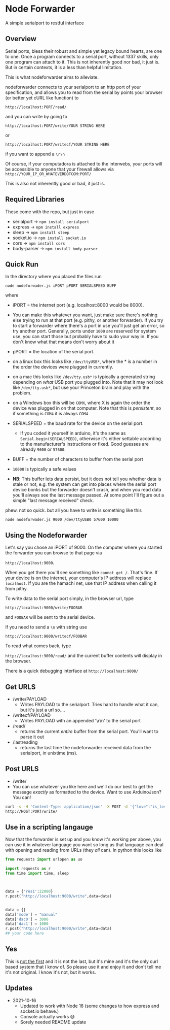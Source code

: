 # Node Forwarder
A simple serialport to restful interface

## Overview
Serial ports, bless their robust and simple yet legacy bound hearts, are one to one. Once a program connects to a serial port, without 1337 skills, only one program can attach to it.  This is not inherently good nor bad, it just is. But in certain contexts, it is a less than helpful limitation.  

This is what nodeforwarder aims to alleviate.  

nodeforwarder connects to your serialport to an http port of your specification, and allows you to read from the serial by points your browser (or better yet cURL like function) to

`http://localhost:PORT/read/`

and you can write by going to 

`http://localhost:PORT/write/YOUR STRING HERE`

or

`http://localhost:PORT/writecf/YOUR STRING HERE`

if you want to append a `\r\n`

Of course, if your computadora is attached to the interwebs, your ports will be accessible to anyone that your firewall allows via `http://YOUR_IP_OR_WHATEVERDOTCOM:PORT/`

This is also not inherently good or bad, it just is.  

## Required Libraries

These come with the repo, but just in case

- serialport -> `npm install serialport`
- express -> `npm install express`
- sleep -> `npm install sleep`
- socket.io -> `npm install socket.io`
- cors -> `npm install cors`
- body-parser -> `npm install body-parser`

## Quick Run
In the directory where you placed the files run

 `node nodeforwader.js iPORT pPORT SERIALSPEED BUFF`

where
 - iPORT = the internet port (e.g. localhost:8000 would be 8000).  
  - You can make this whatever you want, just make sure there's nothing else trying to run at that port (e.g. pithy, or another forwarder).  If you try to start a forwarder where there's a port in use you'll just get an error, so try another port.  Generally, ports under `1000` are reserved for system use, you can start those but probably have to sudo your way in.  If you don't know what that means don't worry about it

- pPORT = the location of the serial port.  
 - on a linux box this looks like `/dev/ttyUSB*`, where the * is a number in the order the devices were plugged in currently.
 - on a mac this looks like `/dev/tty.usb*` is typically a generated string depending on _what_ USB port you plugged into.  Note that it may not look like `/dev/tty.usb*`, but use your Princeton brain and play with the problem.
 - on a Windows box this will be `COMX`, where X is again the order the device was plugged in on that computer.  Note that this is _persistent_, so if something is `COM4` it is always `COM4` 

- SERIALSPEED = the baud rate for the device on the serial port.  
  - If you coded it yourself in arduino, it's the same as `Serial.begin(SERIALSPEED)`, otherwise it's either settable according to the manufacturer's instructions or fixed.  Good guesses are already `9600` or `57600`.

 - BUFF = the number of characters to buffer from the serial port
  - `10000`  is typically a safe values
  - **NB**: This buffer lets data persist, but it does not tell you whether data is stale or not, e.g. the system can get into places where the serial port device bonks but the forwarder doesn't crash, and when you read data you'll always see the last message passed.  At some point I'll figure out a simple "last message received" check.

phew.  not so quick.  but all you have to write is something like this

`node nodeforwader.js 9000 /dev/ttyUSB0 57600 10000`

## Using the Nodeforwarder

Let's say you chose an iPORT of 9000.  On the computer where you started the forwarder you can browse to that page via 

`http://localhost:9000`.  

When you get there you'll see something like `cannot get /`.  That's fine.  If your device is on the internet, your computer's IP address will replace `localhost`.  If you are the hamachi net, use that IP address when calling it from pithy.

To write data to the serial port simply, in the browser url, type

`http://localhost:9000/write/FOOBAR` 

and `FOOBAR` will be sent to the serial device.  

If you need to send a `\n` with string use

`http://localhost:9000/writecf/FOOBAR` 

To read what comes back, type

`http://localhost:9000/read/` and the current buffer contents will display in the browser.

There is a quick debugging interface at `http://localhost:9000/`


## Get URLS

- /write/PAYLOAD
  - Writes PAYLOAD to the serialport.  Tries hard to handle what it can, but it's just a url so....
- /writecf/PAYLOAD
  - Writes PAYLOAD with an appended '\r\n' to the serial port
- /read/
  - returns the current _entire_ buffer from the serial port.  You'll want to parse it out 
- /lastreading
  - returns the last time the nodeforwarder received data from the serialport, in unixtime (ms).

## Post URLS
- /write/
 - You can use whatever you like here and we'll do our best to get the message _exactly_ as formatted to the device. Want to use ArduinoJson? You can!
 
```bash  
curl -s -H 'Content-Type: application/json' -X POST -d '{"love":"is_love"}' \ 
http://HOST:PORT/write/
```


## Use in a scripting langauge

Now that the forwarder is set up and you know it's working per above, you can use it in whatever language you want so long as that language can deal with opening and reading from URLs (they _all_ can).  In python this looks like

```python
from requests import urlopen as uo

import requests as r
from time import time, sleep



data = {'res1':22000}
r.post("http://localhost:9000/write",data=data) 


data = {}
data['mode'] = "manual"
data['dac0'] = 3000
data['dac1'] = 1000
r.post("http://localhost:9000/write",data=data) 
## your code here
```

## Yes
This is [not the first](http://tinyos.stanford.edu/tinyos-wiki/index.php/Mote-PC_serial_communication_and_SerialForwarder_(TOS_2.1.1_and_later)) and it is not the last, but it's mine and it's the only curl based system that _I_ know of.  So please use it and enjoy it and don't tell me it's not original.  I know it's not, but it works.


## Updates

- 2021-10-16 
  - Updated to work with Node 16 (some changes to how express and socket.io behave.)
  - Console actually works 😅
  - Sorely needed README update